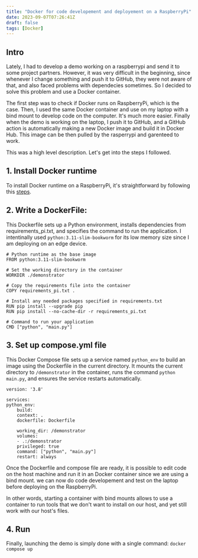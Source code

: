 ```yaml
---
title: "Docker for code developement and deployement on a RaspberryPi"
date: 2023-09-07T07:26:41Z
draft: false
tags: [Docker]
---
```


## Intro

Lately, I had to develop a demo working on a raspberrypi and send it to some project partners. However, it was very difficult in the beginning, since whenever I change something and push it to GitHub, they were not aware of that, and also faced problems with dependecies sometimes. So I decided to solve this problem and use a Docker container.

The first step was to check if Docker runs on RaspberryPi, which is the case. Then, I used the same Docker container and use on my laptop with a bind mount to develop code on the computer. It's much more easier. Finally when the demo is working on the laptop, I push it to GitHub, and a GitHub action is automatically making a new Docker image and build it in Docker Hub. This image can be then pulled by the rasperrypi and garenteed to work.

This was a high level description. Let's get into the steps I followed. 

## 1. Install Docker runtime

To install Docker runtime on a RaspberryPi, it's straightforward by following this [steps](https://docs.docker.com/engine/install/raspberry-pi-os/).

## 2. Write a **DockerFile**:

This Dockerfile sets up a Python environment, installs dependencies from requirements_pi.txt, and specifies the command to run the application. I intentinally used `python:3.11-slim-bookworm` for its low memory size since I am deploying on an edge device.


    # Python runtime as the base image
    FROM python:3.11-slim-bookworm

    # Set the working directory in the container
    WORKDIR ./demonstrator

    # Copy the requirements file into the container
    COPY requirements_pi.txt .

    # Install any needed packages specified in requirements.txt
    RUN pip install --upgrade pip
    RUN pip install --no-cache-dir -r requirements_pi.txt

    # Command to run your application
    CMD ["python", "main.py"]

## 3. Set up **compose.yml** file

This Docker Compose file sets up a service named `python_env` to build an image using the Dockerfile in the current directory. It mounts the current directory to `/demonstrator` in the container, runs the command `python main.py`, and ensures the service restarts automatically.


    version: '3.8'

    services:
    python_env:
        build:
        context: .
        dockerfile: Dockerfile

        working_dir: /demonstrator
        volumes:
        - .:/demonstrator
        privileged: true
        command: ["python", "main.py"]
        restart: always


Once the Dockerfile and compose file  are ready, it is possible to edit code on the host machine and run it in an Docker container since we are using a bind mount. we can now do code developement and test on the laptop before deploying on the RaspberryPi.

In other words, starting a container with bind mounts allows to use a container to run tools that we don't want to install on our host, and yet still work with our host's files.

## 4. Run

Finally, launching the demo is simply done with a single command: `docker compose up`
